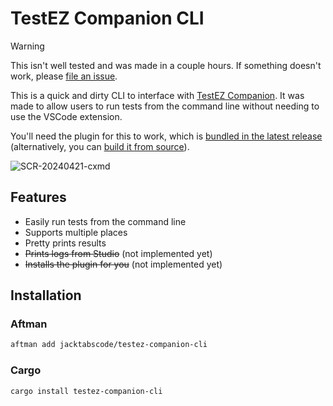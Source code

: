 # TestEZ Companion CLI

> [!WARNING]
> This isn't well tested and was made in a couple hours. If something doesn't work, please [file an issue](https://github.com/jackTabsCode/testez-companion-cli/issues).

This is a quick and dirty CLI to interface with [TestEZ Companion](https://github.com/tacheometry/testez-companion). It was made to allow users to run tests from the command line without needing to use the VSCode extension.

You'll need the plugin for this to work, which is [bundled in the latest release](https://github.com/jackTabsCode/testez-companion-cli/releases/latest/download/TestEZ_Companion.rbxm) (alternatively, you can [build it from source](https://github.com/tacheometry/testez-companion/tree/main/plugin)). 

![SCR-20240421-cxmd](https://github.com/jackTabsCode/testez-companion-cli/assets/44332148/246a6cd6-5b65-47a1-8c74-9baa7487448e)

## Features

-   Easily run tests from the command line
-   Supports multiple places
-   Pretty prints results
-   ~~Prints logs from Studio~~ (not implemented yet)
-   ~~Installs the plugin for you~~ (not implemented yet)

## Installation

### Aftman

```sh
aftman add jacktabscode/testez-companion-cli
```

### Cargo

```sh
cargo install testez-companion-cli
```
